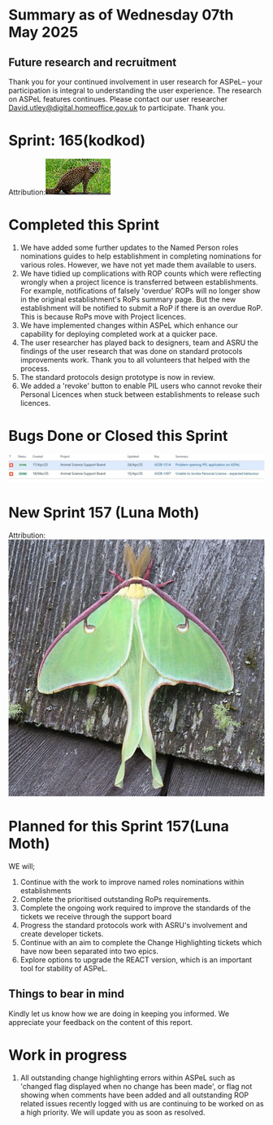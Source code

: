 # Summary as of Wednesday 07th May 2025



## Future research and recruitment 

Thank you for your continued involvement in user research for ASPeL– your participation is integral to understanding the user experience. The research on ASPeL features continues. Please contact our user researcher David.utley@digital.homeoffice.gov.uk to participate. Thank you.  
 
# Sprint: 165(kodkod)









Attribution:![Mauro Tammone, CC BY 3.0 <https://creativecommons.org/licenses/by/3.0>, via Wikimedia Commons](graphs/kodkod.jpeg)



# Completed this Sprint
1) We have added some further updates to the Named Person roles nominations guides to help establishment in completing nominations for various roles. However, we have not yet made them available to users.
2) We have tidied up complications with ROP counts which were reflecting wrongly when a project licence is transferred between establishments. For example, notifications of falsely 'overdue' ROPs will no longer show in the original establishment's RoPs summary page. But the new establishment will be notified to submit a RoP if there is an overdue RoP. This is because RoPs move with Project licences.
3) We have implemented changes within ASPeL which enhance our capability for deploying completed work at a quicker pace.
4) The user researcher has played back to designers, team and ASRU the findings of the user research that was done on standard protocols improvements work. Thank you to all volunteers that helped with the process.
5) The standard protocols design prototype is now in review.
6) We added a 'revoke' button to enable PIL users who cannot revoke their Personal Licences when stuck between establishments to release such licences. 

 





# Bugs Done or Closed this Sprint
![bugs fixed 07052025](graphs/Bugs070525.JPG)


 














# New Sprint 157 (Luna Moth)















Attribution:![David notMD, CC BY-SA 4.0 <https://creativecommons.org/licenses/by-sa/4.0>, via Wikimedia Commons](graphs/Luna_Moth.jpg)



# Planned for this Sprint 157(Luna Moth)
WE will;

1) Continue with the work to improve named roles nominations within establishments
2) Complete the prioritised outstanding RoPs requirements.
3) Complete the ongoing work required to improve the standards of the tickets we receive through the support board 
4) Progress the standard protocols work with ASRU's involvement and create developer tickets.
5) Continue with an aim to complete the Change Highlighting tickets which have now been separated into two epics.
6) Explore options to upgrade the REACT version, which is an important tool for stability of ASPeL.
   
   

   

## Things to bear in mind
Kindly let us know how we are doing in keeping you informed. We appreciate your feedback on the content of this report. 


# Work in progress
1) All outstanding change highlighting errors within ASPeL such as 'changed flag displayed when no change has been made', or flag not showing when comments have been added and all outstanding ROP related issues recently logged with us are continuing to be worked on as a high priority. We will update you as soon as resolved. 
